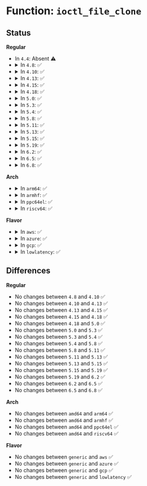 # Function: <code>ioctl_file_clone</code>

## Status
<b>Regular</b>
<ul>
<li>
In <code>4.4</code>: Absent ⚠️
</li>
<li>
<details>
<summary>In <code>4.8</code>: ✅</summary>

```c
long int ioctl_file_clone(struct file *dst_file, long unsigned int srcfd, u64 off, u64 olen, u64 destoff);
```

**Collision:** Unique Static

**Inline:** No

**Transformation:** False

**Instances:**

```
In fs/ioctl.c (ffffffff81247630)
Location: fs/ioctl.c:218
Inline: False
Direct callers:
  - fs/ioctl.c:do_vfs_ioctl
  - fs/ioctl.c:do_vfs_ioctl
```
**Symbols:**

```
ffffffff81247630-ffffffff812476ad: ioctl_file_clone (STB_LOCAL)
```
</details>
</li>
<li>
<details>
<summary>In <code>4.10</code>: ✅</summary>

```c
long int ioctl_file_clone(struct file *dst_file, long unsigned int srcfd, u64 off, u64 olen, u64 destoff);
```

**Collision:** Unique Static

**Inline:** No

**Transformation:** False

**Instances:**

```
In fs/ioctl.c (ffffffff8125a610)
Location: fs/ioctl.c:218
Inline: False
Direct callers:
  - fs/ioctl.c:do_vfs_ioctl
  - fs/ioctl.c:do_vfs_ioctl
```
**Symbols:**

```
ffffffff8125a610-ffffffff8125a6f0: ioctl_file_clone (STB_LOCAL)
```
</details>
</li>
<li>
<details>
<summary>In <code>4.13</code>: ✅</summary>

```c
long int ioctl_file_clone(struct file *dst_file, long unsigned int srcfd, u64 off, u64 olen, u64 destoff);
```

**Collision:** Unique Static

**Inline:** No

**Transformation:** False

**Instances:**

```
In fs/ioctl.c (ffffffff81266fe0)
Location: fs/ioctl.c:220
Inline: False
Direct callers:
  - fs/ioctl.c:do_vfs_ioctl
  - fs/ioctl.c:do_vfs_ioctl
```
**Symbols:**

```
ffffffff81266fe0-ffffffff812670ec: ioctl_file_clone (STB_LOCAL)
```
</details>
</li>
<li>
<details>
<summary>In <code>4.15</code>: ✅</summary>

```c
long int ioctl_file_clone(struct file *dst_file, long unsigned int srcfd, u64 off, u64 olen, u64 destoff);
```

**Collision:** Unique Static

**Inline:** No

**Transformation:** False

**Instances:**

```
In fs/ioctl.c (ffffffff81289870)
Location: fs/ioctl.c:221
Inline: False
Direct callers:
  - fs/ioctl.c:do_vfs_ioctl
  - fs/ioctl.c:do_vfs_ioctl
```
**Symbols:**

```
ffffffff81289870-ffffffff8128997c: ioctl_file_clone (STB_LOCAL)
```
</details>
</li>
<li>
<details>
<summary>In <code>4.18</code>: ✅</summary>

```c
long int ioctl_file_clone(struct file *dst_file, long unsigned int srcfd, u64 off, u64 olen, u64 destoff);
```

**Collision:** Unique Static

**Inline:** No

**Transformation:** False

**Instances:**

```
In fs/ioctl.c (ffffffff812afc20)
Location: fs/ioctl.c:221
Inline: False
Direct callers:
  - fs/ioctl.c:do_vfs_ioctl
  - fs/ioctl.c:do_vfs_ioctl
```
**Symbols:**

```
ffffffff812afc20-ffffffff812afd0f: ioctl_file_clone (STB_LOCAL)
```
</details>
</li>
<li>
<details>
<summary>In <code>5.0</code>: ✅</summary>

```c
long int ioctl_file_clone(struct file *dst_file, long unsigned int srcfd, u64 off, u64 olen, u64 destoff);
```

**Collision:** Unique Static

**Inline:** No

**Transformation:** False

**Instances:**

```
In fs/ioctl.c (ffffffff812c4dd0)
Location: fs/ioctl.c:222
Inline: False
Direct callers:
  - fs/ioctl.c:do_vfs_ioctl
  - fs/ioctl.c:do_vfs_ioctl
```
**Symbols:**

```
ffffffff812c4dd0-ffffffff812c4e8b: ioctl_file_clone (STB_LOCAL)
```
</details>
</li>
<li>
<details>
<summary>In <code>5.3</code>: ✅</summary>

```c
long int ioctl_file_clone(struct file *dst_file, long unsigned int srcfd, u64 off, u64 olen, u64 destoff);
```

**Collision:** Unique Static

**Inline:** No

**Transformation:** False

**Instances:**

```
In fs/ioctl.c (ffffffff812e1820)
Location: fs/ioctl.c:222
Inline: False
Direct callers:
  - fs/ioctl.c:do_vfs_ioctl
  - fs/ioctl.c:do_vfs_ioctl
```
**Symbols:**

```
ffffffff812e1820-ffffffff812e18e0: ioctl_file_clone (STB_LOCAL)
```
</details>
</li>
<li>
<details>
<summary>In <code>5.4</code>: ✅</summary>

```c
long int ioctl_file_clone(struct file *dst_file, long unsigned int srcfd, u64 off, u64 olen, u64 destoff);
```

**Collision:** Unique Static

**Inline:** No

**Transformation:** False

**Instances:**

```
In fs/ioctl.c (ffffffff812f32f0)
Location: fs/ioctl.c:223
Inline: False
Direct callers:
  - fs/ioctl.c:do_vfs_ioctl
  - fs/ioctl.c:do_vfs_ioctl
```
**Symbols:**

```
ffffffff812f32f0-ffffffff812f33b0: ioctl_file_clone (STB_LOCAL)
```
</details>
</li>
<li>
<details>
<summary>In <code>5.8</code>: ✅</summary>

```c
long int ioctl_file_clone(struct file *dst_file, long unsigned int srcfd, u64 off, u64 olen, u64 destoff);
```

**Collision:** Unique Static

**Inline:** No

**Transformation:** False

**Instances:**

```
In fs/ioctl.c (ffffffff8132b5e0)
Location: fs/ioctl.c:227
Inline: False
Direct callers:
  - fs/ioctl.c:__do_compat_sys_ioctl
  - fs/ioctl.c:do_vfs_ioctl
  - fs/ioctl.c:do_vfs_ioctl
```
**Symbols:**

```
ffffffff8132b5e0-ffffffff8132b6a0: ioctl_file_clone (STB_LOCAL)
```
</details>
</li>
<li>
<details>
<summary>In <code>5.11</code>: ✅</summary>

```c
long int ioctl_file_clone(struct file *dst_file, long unsigned int srcfd, u64 off, u64 olen, u64 destoff);
```

**Collision:** Unique Static

**Inline:** No

**Transformation:** False

**Instances:**

```
In fs/ioctl.c (ffffffff81336ba0)
Location: fs/ioctl.c:227
Inline: False
Direct callers:
  - fs/ioctl.c:__do_compat_sys_ioctl
  - fs/ioctl.c:do_vfs_ioctl
  - fs/ioctl.c:do_vfs_ioctl
```
**Symbols:**

```
ffffffff81336ba0-ffffffff81336c60: ioctl_file_clone (STB_LOCAL)
```
</details>
</li>
<li>
<details>
<summary>In <code>5.13</code>: ✅</summary>

```c
long int ioctl_file_clone(struct file *dst_file, long unsigned int srcfd, u64 off, u64 olen, u64 destoff);
```

**Collision:** Unique Static

**Inline:** No

**Transformation:** False

**Instances:**

```
In fs/ioctl.c (ffffffff8133cd00)
Location: fs/ioctl.c:230
Inline: False
Direct callers:
  - fs/ioctl.c:__do_compat_sys_ioctl
  - fs/ioctl.c:do_vfs_ioctl
  - fs/ioctl.c:do_vfs_ioctl
```
**Symbols:**

```
ffffffff8133cd00-ffffffff8133cdbf: ioctl_file_clone (STB_LOCAL)
```
</details>
</li>
<li>
<details>
<summary>In <code>5.15</code>: ✅</summary>

```c
long int ioctl_file_clone(struct file *dst_file, long unsigned int srcfd, u64 off, u64 olen, u64 destoff);
```

**Collision:** Unique Static

**Inline:** No

**Transformation:** False

**Instances:**

```
In fs/ioctl.c (ffffffff8138ab40)
Location: fs/ioctl.c:230
Inline: False
Direct callers:
  - fs/ioctl.c:__do_compat_sys_ioctl
  - fs/ioctl.c:do_vfs_ioctl
  - fs/ioctl.c:do_vfs_ioctl
```
**Symbols:**

```
ffffffff8138ab40-ffffffff8138abff: ioctl_file_clone (STB_LOCAL)
```
</details>
</li>
<li>
<details>
<summary>In <code>5.19</code>: ✅</summary>

```c
long int ioctl_file_clone(struct file *dst_file, long unsigned int srcfd, u64 off, u64 olen, u64 destoff);
```

**Collision:** Unique Static

**Inline:** No

**Transformation:** False

**Instances:**

```
In fs/ioctl.c (ffffffff8140bdb0)
Location: fs/ioctl.c:230
Inline: False
Direct callers:
  - fs/ioctl.c:__do_compat_sys_ioctl
  - fs/ioctl.c:do_vfs_ioctl
  - fs/ioctl.c:do_vfs_ioctl
```
**Symbols:**

```
ffffffff8140bdb0-ffffffff8140be62: ioctl_file_clone (STB_LOCAL)
```
</details>
</li>
<li>
<details>
<summary>In <code>6.2</code>: ✅</summary>

```c
long int ioctl_file_clone(struct file *dst_file, long unsigned int srcfd, u64 off, u64 olen, u64 destoff);
```

**Collision:** Unique Static

**Inline:** No

**Transformation:** False

**Instances:**

```
In fs/ioctl.c (ffffffff814967c0)
Location: fs/ioctl.c:230
Inline: False
Direct callers:
  - fs/ioctl.c:__do_compat_sys_ioctl
  - fs/ioctl.c:do_vfs_ioctl
  - fs/ioctl.c:do_vfs_ioctl
```
**Symbols:**

```
ffffffff814967c0-ffffffff81496872: ioctl_file_clone (STB_LOCAL)
```
</details>
</li>
<li>
<details>
<summary>In <code>6.5</code>: ✅</summary>

```c
long int ioctl_file_clone(struct file *dst_file, long unsigned int srcfd, u64 off, u64 olen, u64 destoff);
```

**Collision:** Unique Static

**Inline:** No

**Transformation:** False

**Instances:**

```
In fs/ioctl.c (ffffffff814cb800)
Location: fs/ioctl.c:230
Inline: False
Direct callers:
  - fs/ioctl.c:__do_compat_sys_ioctl
  - fs/ioctl.c:do_vfs_ioctl
  - fs/ioctl.c:do_vfs_ioctl
```
**Symbols:**

```
ffffffff814cb800-ffffffff814cb8b2: ioctl_file_clone (STB_LOCAL)
```
</details>
</li>
<li>
<details>
<summary>In <code>6.8</code>: ✅</summary>

```c
long int ioctl_file_clone(struct file *dst_file, long unsigned int srcfd, u64 off, u64 olen, u64 destoff);
```

**Collision:** Unique Static

**Inline:** No

**Transformation:** False

**Instances:**

```
In fs/ioctl.c (ffffffff814fe0b0)
Location: fs/ioctl.c:231
Inline: False
Direct callers:
  - fs/ioctl.c:__do_compat_sys_ioctl
  - fs/ioctl.c:do_vfs_ioctl
  - fs/ioctl.c:do_vfs_ioctl
```
**Symbols:**

```
ffffffff814fe0b0-ffffffff814fe162: ioctl_file_clone (STB_LOCAL)
```
</details>
</li>
</ul>
<b>Arch</b>
<ul>
<li>
<details>
<summary>In <code>arm64</code>: ✅</summary>

```c
long int ioctl_file_clone(struct file *dst_file, long unsigned int srcfd, u64 off, u64 olen, u64 destoff);
```

**Collision:** Unique Static

**Inline:** No

**Transformation:** False

**Instances:**

```
In fs/ioctl.c (ffff80001039d7c0)
Location: fs/ioctl.c:223
Inline: False
Direct callers:
  - fs/ioctl.c:do_vfs_ioctl
  - fs/ioctl.c:do_vfs_ioctl
```
**Symbols:**

```
ffff80001039d7c0-ffff80001039d8a0: ioctl_file_clone (STB_LOCAL)
```
</details>
</li>
<li>
<details>
<summary>In <code>armhf</code>: ✅</summary>

```c
long int ioctl_file_clone(struct file *dst_file, long unsigned int srcfd, u64 off, u64 olen, u64 destoff);
```

**Collision:** Unique Static

**Inline:** No

**Transformation:** False

**Instances:**

```
In fs/ioctl.c (c0582ccc)
Location: fs/ioctl.c:223
Inline: False
Direct callers:
  - fs/ioctl.c:do_vfs_ioctl
  - fs/ioctl.c:do_vfs_ioctl
```
**Symbols:**

```
c0582ccc-c0582dcc: ioctl_file_clone (STB_LOCAL)
```
</details>
</li>
<li>
<details>
<summary>In <code>ppc64el</code>: ✅</summary>

```c
long int ioctl_file_clone(struct file *dst_file, long unsigned int srcfd, u64 off, u64 olen, u64 destoff);
```

**Collision:** Unique Static

**Inline:** No

**Transformation:** False

**Instances:**

```
In fs/ioctl.c (c000000000498870)
Location: fs/ioctl.c:223
Inline: False
Direct callers:
  - fs/ioctl.c:do_vfs_ioctl
  - fs/ioctl.c:do_vfs_ioctl
```
**Symbols:**

```
c000000000498870-c0000000004989c0: ioctl_file_clone (STB_LOCAL)
```
</details>
</li>
<li>
<details>
<summary>In <code>riscv64</code>: ✅</summary>

```c
long int ioctl_file_clone(struct file *dst_file, long unsigned int srcfd, u64 off, u64 olen, u64 destoff);
```

**Collision:** Unique Static

**Inline:** No

**Transformation:** False

**Instances:**

```
In fs/ioctl.c (ffffffe000269862)
Location: fs/ioctl.c:223
Inline: False
Direct callers:
  - fs/ioctl.c:do_vfs_ioctl
  - fs/ioctl.c:do_vfs_ioctl
```
**Symbols:**

```
ffffffe000269862-ffffffe00026990a: ioctl_file_clone (STB_LOCAL)
```
</details>
</li>
</ul>
<b>Flavor</b>
<ul>
<li>
<details>
<summary>In <code>aws</code>: ✅</summary>

```c
long int ioctl_file_clone(struct file *dst_file, long unsigned int srcfd, u64 off, u64 olen, u64 destoff);
```

**Collision:** Unique Static

**Inline:** No

**Transformation:** False

**Instances:**

```
In fs/ioctl.c (ffffffff812eb8d0)
Location: fs/ioctl.c:223
Inline: False
Direct callers:
  - fs/ioctl.c:do_vfs_ioctl
  - fs/ioctl.c:do_vfs_ioctl
```
**Symbols:**

```
ffffffff812eb8d0-ffffffff812eb990: ioctl_file_clone (STB_LOCAL)
```
</details>
</li>
<li>
<details>
<summary>In <code>azure</code>: ✅</summary>

```c
long int ioctl_file_clone(struct file *dst_file, long unsigned int srcfd, u64 off, u64 olen, u64 destoff);
```

**Collision:** Unique Static

**Inline:** No

**Transformation:** False

**Instances:**

```
In fs/ioctl.c (ffffffff812dc500)
Location: fs/ioctl.c:223
Inline: False
Direct callers:
  - fs/ioctl.c:do_vfs_ioctl
  - fs/ioctl.c:do_vfs_ioctl
```
**Symbols:**

```
ffffffff812dc500-ffffffff812dc5c0: ioctl_file_clone (STB_LOCAL)
```
</details>
</li>
<li>
<details>
<summary>In <code>gcp</code>: ✅</summary>

```c
long int ioctl_file_clone(struct file *dst_file, long unsigned int srcfd, u64 off, u64 olen, u64 destoff);
```

**Collision:** Unique Static

**Inline:** No

**Transformation:** False

**Instances:**

```
In fs/ioctl.c (ffffffff812e96e0)
Location: fs/ioctl.c:223
Inline: False
Direct callers:
  - fs/ioctl.c:do_vfs_ioctl
  - fs/ioctl.c:do_vfs_ioctl
```
**Symbols:**

```
ffffffff812e96e0-ffffffff812e97a0: ioctl_file_clone (STB_LOCAL)
```
</details>
</li>
<li>
<details>
<summary>In <code>lowlatency</code>: ✅</summary>

```c
long int ioctl_file_clone(struct file *dst_file, long unsigned int srcfd, u64 off, u64 olen, u64 destoff);
```

**Collision:** Unique Static

**Inline:** No

**Transformation:** False

**Instances:**

```
In fs/ioctl.c (ffffffff812fa6e0)
Location: fs/ioctl.c:223
Inline: False
Direct callers:
  - fs/ioctl.c:do_vfs_ioctl
  - fs/ioctl.c:do_vfs_ioctl
```
**Symbols:**

```
ffffffff812fa6e0-ffffffff812fa7a0: ioctl_file_clone (STB_LOCAL)
```
</details>
</li>
</ul>

## Differences
<b>Regular</b>
<ul>
<li>
No changes between <code>4.8</code> and <code>4.10</code> ✅
</li>
<li>
No changes between <code>4.10</code> and <code>4.13</code> ✅
</li>
<li>
No changes between <code>4.13</code> and <code>4.15</code> ✅
</li>
<li>
No changes between <code>4.15</code> and <code>4.18</code> ✅
</li>
<li>
No changes between <code>4.18</code> and <code>5.0</code> ✅
</li>
<li>
No changes between <code>5.0</code> and <code>5.3</code> ✅
</li>
<li>
No changes between <code>5.3</code> and <code>5.4</code> ✅
</li>
<li>
No changes between <code>5.4</code> and <code>5.8</code> ✅
</li>
<li>
No changes between <code>5.8</code> and <code>5.11</code> ✅
</li>
<li>
No changes between <code>5.11</code> and <code>5.13</code> ✅
</li>
<li>
No changes between <code>5.13</code> and <code>5.15</code> ✅
</li>
<li>
No changes between <code>5.15</code> and <code>5.19</code> ✅
</li>
<li>
No changes between <code>5.19</code> and <code>6.2</code> ✅
</li>
<li>
No changes between <code>6.2</code> and <code>6.5</code> ✅
</li>
<li>
No changes between <code>6.5</code> and <code>6.8</code> ✅
</li>
</ul>
<b>Arch</b>
<ul>
<li>
No changes between <code>amd64</code> and <code>arm64</code> ✅
</li>
<li>
No changes between <code>amd64</code> and <code>armhf</code> ✅
</li>
<li>
No changes between <code>amd64</code> and <code>ppc64el</code> ✅
</li>
<li>
No changes between <code>amd64</code> and <code>riscv64</code> ✅
</li>
</ul>
<b>Flavor</b>
<ul>
<li>
No changes between <code>generic</code> and <code>aws</code> ✅
</li>
<li>
No changes between <code>generic</code> and <code>azure</code> ✅
</li>
<li>
No changes between <code>generic</code> and <code>gcp</code> ✅
</li>
<li>
No changes between <code>generic</code> and <code>lowlatency</code> ✅
</li>
</ul>
